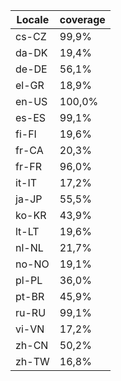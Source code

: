 ﻿| Locale | coverage |
| ------ | -------- |
| cs-CZ | 99,9% |
| da-DK | 19,4% |
| de-DE | 56,1% |
| el-GR | 18,9% |
| en-US | 100,0% |
| es-ES | 99,1% |
| fi-FI | 19,6% |
| fr-CA | 20,3% |
| fr-FR | 96,0% |
| it-IT | 17,2% |
| ja-JP | 55,5% |
| ko-KR | 43,9% |
| lt-LT | 19,6% |
| nl-NL | 21,7% |
| no-NO | 19,1% |
| pl-PL | 36,0% |
| pt-BR | 45,9% |
| ru-RU | 99,1% |
| vi-VN | 17,2% |
| zh-CN | 50,2% |
| zh-TW | 16,8% |
